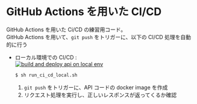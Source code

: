 # GitHub Actions を用いた CI/CD
GitHub Actions を用いた Ci/CD の練習用コード。<br>
GitHub Actions を用いて、`git push` をトリガーに、以下の CI/CD 処理を自動的に行う

- ローカル環境での CI/CD : <br>
	[![build and deploy api on local env](https://github.com/Yagami360/github-actions_exercises/workflows/build%20and%20deploy%20api%20on%20local%20env/badge.svg)](https://github.com/Yagami360/github-actions_exercises/actions?query=workflow%3A%22build+and+deploy+api+on+local+env%22)<br>

	```sh
	$ sh run_ci_cd_local.sh
	```
	1. `git push` をトリガーに、API コードの docker image を作成
	1. リクエスト処理を実行し、正しいレスポンスが返ってくるか確認

<!--
- GKE 環境での CI/CD<br>
	```sh
	$ sh run_ci_cd_gke.sh
	```
	1. `git push` をトリガーに、Google Container Registry に API コードの docker image をアップロード
	1. GKE クラスタ作成
	1. 
-->
